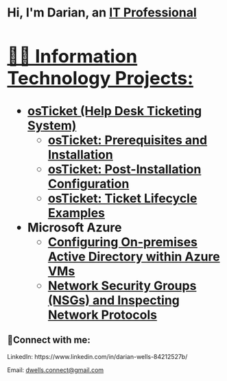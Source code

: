 <h1>Hi, I'm Darian, an <a href="https://linkedin.com/in/Josh">IT Professional

<h2>👨‍💻 Information Technology Projects:</h2>

- <b>osTicket (Help Desk Ticketing System)</b>
  - [osTicket: Prerequisites and Installation](https://github.com/DarianWells/osticket-prereqs)
  - [osTicket: Post-Installation Configuration](https://github.com/DarianWells/osticket-post-install)
  - [osTicket: Ticket Lifecycle Examples](https://github.com/DarianWells/osticket-ticket-lifecycle)
- <b>Microsoft Azure</b>
  - [Configuring On-premises Active Directory within Azure VMs](https://github.com/DarianWells/Configure-Active-Directory)
  - [Network Security Groups (NSGs) and Inspecting Network Protocols](https://github.com/DarianWells/Azure-Network-Protocols)

<h2>🤳Connect with me:</h2>
LinkedIn: https://www.linkedin.com/in/darian-wells-84212527b/

Email: dwells.connect@gmail.com
